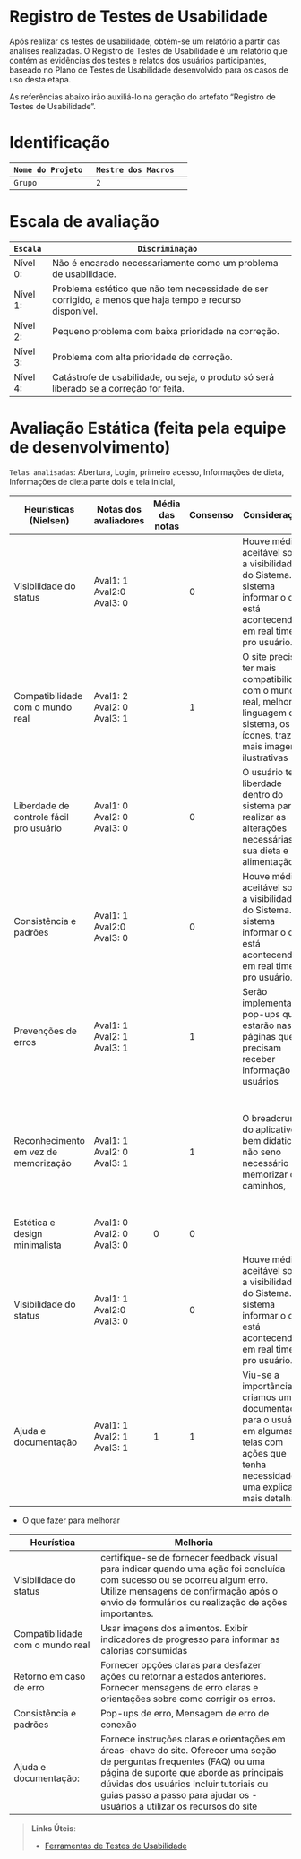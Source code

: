 # Registro de Testes de Usabilidade

Após realizar os testes de usabilidade, obtém-se um relatório a partir das análises realizadas. O Registro de Testes de Usabilidade é um relatório que contém as evidências dos testes e relatos dos usuários participantes, baseado no Plano de Testes de Usabilidade desenvolvido para os casos de uso desta etapa.

As referências abaixo irão auxiliá-lo na geração do artefato “Registro de Testes de Usabilidade”.

# Identificação 

|`Nome do Projeto `| `Mestre dos Macros  ` | 
|--------------------|------------------------------------|
|`Grupo`  | `2` | 


# Escala de avaliação 

|`Escala `| `Discriminação ` |                 
|--------------------|------------------------------------|
|Nível 0:    | Não é encarado necessariamente como um problema de usabilidade.    |  
|Nível 1:    | Problema estético que não tem necessidade de ser corrigido, a menos que haja tempo e recurso disponível. |  
|Nível 2:    | Pequeno problema com baixa prioridade na correção.    |
|Nível 3:    | Problema com alta prioridade de correção.    |
|Nível 4:    | Catástrofe de usabilidade, ou seja, o produto só será liberado se a correção for feita.     |  

# Avaliação Estática (feita pela equipe de desenvolvimento) 

`Telas analisadas`: Abertura, Login, primeiro acesso, Informações de dieta, Informações de dieta parte dois e tela inicial, 

|Heurísticas (Nielsen) | Notas dos avaliadores  | Média das notas   |Consenso |Considerações |Melhorias |
|--------------------|------------------------------------|----------------------------------------|----------------------------------------|----------------------------------------|----------------------------------------|
|Visibilidade do status    | Aval1: 1    Aval2:0  Aval3: 0  ||0 |Houve média aceitável sobre a visibilidade do Sistema. o sistema informar o que está acontecendo em real time pro usuário. | -|
|Compatibilidade com o mundo real     | Aval1: 2  Aval2: 0  Aval3: 1  ||1 |O site precisa ter mais compatibilidade com o mundo real, melhorar a linguagem do sistema, os ícones, trazer mais imagens ilustrativas    | -|
|Liberdade de controle fácil pro usuário     | Aval1: 0   Aval2: 0  Aval3: 0   ||0 |O usuário tem liberdade dentro do sistema para realizar as alterações necessárias em sua dieta e alimentação   | -|
|Consistência e padrões     | Aval1: 1    Aval2:0  Aval3: 0  ||0 |Houve média aceitável sobre a visibilidade do Sistema. o sistema informar o que está acontecendo em real time pro usuário. | -|
|Prevenções de erros     |Aval1: 1  Aval2: 1  Aval3: 1   ||1  | Serão implementados pop-ups que estarão nas páginas que precisam receber informação dos usuários    |
|Reconhecimento em vez de memorização    | Aval1: 1  Aval2: 0  Aval3: 1  ||1 |O breadcrumb do aplicativo é bem didático não seno necessário memorizar os caminhos, | Mas é importante em algumas ações do aplicativo colocar o caminho que o usuário fez|
|Estética e design minimalista     | Aval1: 0  Aval2: 0  Aval3: 0  |0|0 | | |
|Visibilidade do status    | Aval1: 1    Aval2:0  Aval3: 0  ||0 |Houve média aceitável sobre a visibilidade do Sistema. o sistema informar o que está acontecendo em real time pro usuário. | -|
|Ajuda e documentação    | Aval1: 1 Aval2: 1  Aval3: 1   |1|1 |Viu-se a importância de criamos uma documentação para o usuário em algumas telas com ações que tenha necessidade de uma explicação mais detalhada  | Criar uma aba ajuda; Identificar que algumas ações precisam de  |

- O que fazer para melhorar  
  
|Heurística | Melhoria  |                 
|--------------------|------------------------------------|
|Visibilidade do status    |   certifique-se de fornecer feedback visual para indicar quando uma ação foi concluída com sucesso ou se ocorreu algum erro. Utilize mensagens de confirmação após o envio de formulários ou realização de ações importantes.     |  
|Compatibilidade com o mundo real     | Usar imagens dos alimentos. Exibir indicadores de progresso para informar as calorias consumidas  |  
|Retorno em caso de erro  | Fornecer opções claras para desfazer ações ou retornar a estados anteriores. Fornecer mensagens de erro claras e orientações sobre como corrigir os erros.     |  
|Consistência e padrões  |  Pop-ups de erro, Mensagem de erro de conexão     |  
|Ajuda e documentação:  | Fornece instruções claras e orientações em áreas-chave do site. Oferecer uma seção de perguntas frequentes (FAQ) ou uma página de suporte que aborde as principais dúvidas dos usuários Incluir tutoriais ou guias passo a passo para ajudar os - usuários a utilizar os recursos do site   |  





 







> **Links Úteis**:
> - [Ferramentas de Testes de Usabilidade](https://www.usability.gov/how-to-and-tools/resources/templates.html)
